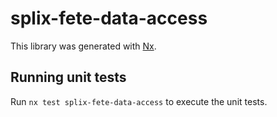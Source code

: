 # splix-fete-data-access

This library was generated with [Nx](https://nx.dev).

## Running unit tests

Run `nx test splix-fete-data-access` to execute the unit tests.
